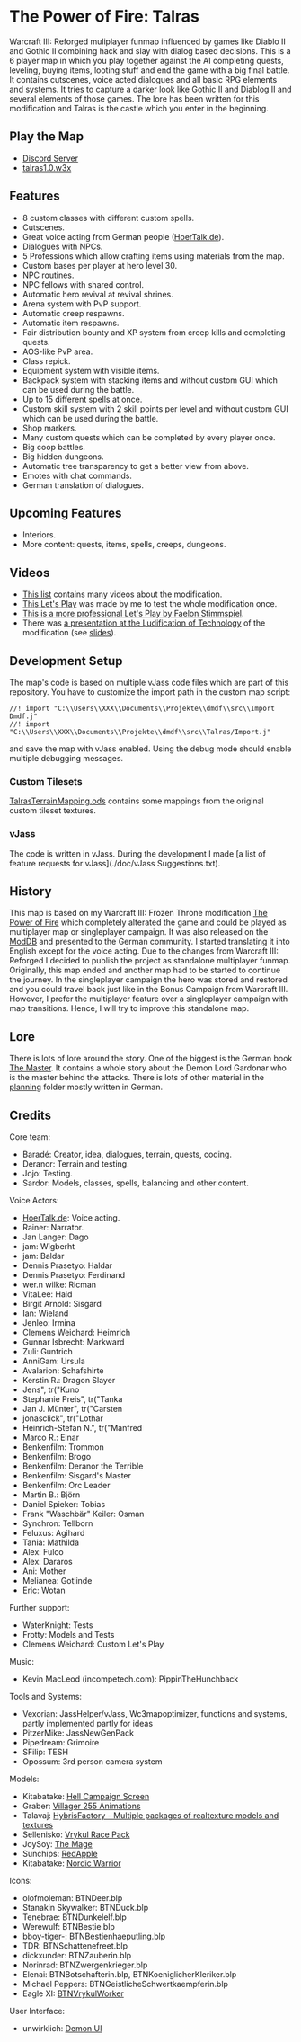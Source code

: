 # The Power of Fire: Talras

Warcraft III: Reforged muliplayer funmap influenced by games like Diablo II and Gothic II combining hack and slay with dialog based decisions. 
This is a 6 player map in which you play together against the AI completing quests, leveling, buying items, looting stuff and end the game with a big final battle.
It contains cutscenes, voice acted dialogues and all basic RPG elements and systems.
It tries to capture a darker look like Gothic II and Diablog II and several elements of those games.
The lore has been written for this modification and Talras is the castle which you enter in the beginning.

## Play the Map

* [Discord Server](https://discord.gg/nNPg6SqdMy)
* [talras1.0.w3x](./talras1.0.w3x)

## Features

* 8 custom classes with different custom spells.
* Cutscenes.
* Great voice acting from German people ([HoerTalk.de](https://www.hoer-talk.de/threads/beendet-rollenspiel-mod-sucht-sprecher.22379/)).
* Dialogues with NPCs.
* 5 Professions which allow crafting items using materials from the map.
* Custom bases per player at hero level 30.
* NPC routines.
* NPC fellows with shared control.
* Automatic hero revival at revival shrines.
* Arena system with PvP support.
* Automatic creep respawns.
* Automatic item respawns.
* Fair distribution bounty and XP system from creep kills and completing quests.
* AOS-like PvP area.
* Class repick.
* Equipment system with visible items.
* Backpack system with stacking items and without custom GUI which can be used during the battle.
* Up to 15 different spells at once.
* Custom skill system with 2 skill points per level and without custom GUI which can be used during the battle.
* Shop markers.
* Many custom quests which can be completed by every player once.
* Big coop battles.
* Big hidden dungeons.
* Automatic tree transparency to get a better view from above.
* Emotes with chat commands.
* German translation of dialogues.

## Upcoming Features

* Interiors.
* More content: quests, items, spells, creeps, dungeons.

## Videos

* [This list](https://www.youtube.com/watch?v=u5YKdMws0tQ&list=PLmfeGbBvSVGCDyp2bHGmHrhdJWN9TQLCn) contains many videos about the modification.
* [This Let's Play](https://www.youtube.com/watch?v=z1mLXBc3jRE&list=PLmfeGbBvSVGCRbNKSk3QOh1v09h6YFyxU) was made by me to test the whole modification once.
* [This is a more professional Let's Play by Faelon Stimmspiel](https://www.youtube.com/watch?v=uTruE__ia8A&list=PLiUdDzmlSLTQl7a16tASao2Z50EcwJx_G).
* There was [a presentation at the Ludification of Technology](https://www.youtube.com/watch?v=5hKgrxsNEKI&list=PLmfeGbBvSVGAtuvYlXykmbaPMaTIxkuRX) of the modification (see [slides](./doc/presentation.pdf)).

## Development Setup

The map's code is based on multiple vJass code files which are part of this repository.
You have to customize the import path in the custom map script:

```
//! import "C:\\Users\\XXX\\Documents\\Projekte\\dmdf\\src\\Import Dmdf.j"
//! import "C:\\Users\\XXX\\Documents\\Projekte\\dmdf\\src\\Talras/Import.j"
```

and save the map with vJass enabled.
Using the debug mode should enable multiple debugging messages.

### Custom Tilesets

[TalrasTerrainMapping.ods](./TalrasTerrainMapping.ods) contains some mappings from the original custom tileset textures.

### vJass

The code is written in vJass. During the development I made [a list of feature requests for vJass](./doc/vJass Suggestions.txt).

## History

This map is based on my Warcraft III: Frozen Throne modification [The Power of Fire](https://github.com/tdauth/dmdf) which completely alterated the game and could be played as multiplayer map or singleplayer campaign.
It was also released on the [ModDB](https://www.moddb.com/mods/warcraft-iii-the-power-of-fire) and presented to the German community.
I started translating it into English except for the voice acting.
Due to the changes from Warcraft III: Reforged I decided to publish the project as standalone multiplayer funmap.
Originally, this map ended and another map had to be started to continue the journey.
In the singleplayer campaign the hero was stored and restored and you could travel back just like in the Bonus Campaign from Warcraft III.
However, I prefer the multiplayer feature over a singleplayer campaign with map transitions.
Hence, I will try to improve this standalone map.

## Lore

There is lots of lore around the story.
One of the biggest is the German book [The Master](./doc/Planung/Hintergrunddefinition/Mythen/Bücher/Band%201%20-%20Der%20Meister.odt).
It contains a whole story about the Demon Lord Gardonar who is the master behind the attacks.
There is lots of other material in the [planning](./doc/Planung) folder mostly written in German.

## Credits

Core team:

* Baradé: Creator, idea, dialogues, terrain, quests, coding.
* Deranor: Terrain and testing.
* Jojo: Testing.
* Sardor: Models, classes, spells, balancing and other content.

Voice Actors:

* [HoerTalk.de](https://www.hoer-talk.de/threads/beendet-rollenspiel-mod-sucht-sprecher.22379/): Voice acting.
* Rainer: Narrator.
* Jan Langer: Dago
* jam: Wigberht
* jam: Baldar
* Dennis Prasetyo: Haldar
* Dennis Prasetyo: Ferdinand
* wer.n wilke: Ricman
* VitaLee: Haid
* Birgit Arnold: Sisgard
* Ian: Wieland
* Jenleo: Irmina
* Clemens Weichard: Heimrich
* Gunnar Isbrecht: Markward
* Zuli: Guntrich
* AnniGam: Ursula
* Avalarion: Schafshirte
* Kerstin R.: Dragon Slayer
* Jens", tr("Kuno
* Stephanie Preis", tr("Tanka
* Jan J. Münter", tr("Carsten
* jonasclick", tr("Lothar
* Heinrich-Stefan N.", tr("Manfred
* Marco R.: Einar
* Benkenfilm: Trommon
* Benkenfilm: Brogo
* Benkenfilm: Deranor the Terrible
* Benkenfilm: Sisgard's Master
* Benkenfilm: Orc Leader
* Martin B.: Björn
* Daniel Spieker: Tobias
* Frank \"Waschbär\" Keiler: Osman
* Synchron: Tellborn
* Feluxus: Agihard
* Tania: Mathilda
* Alex: Fulco
* Alex: Dararos
* Ani: Mother
* Melianea: Gotlinde
* Eric: Wotan

Further support:


* WaterKnight: Tests
* Frotty: Models and Tests
* Clemens Weichard: Custom Let's Play

Music:

* Kevin MacLeod (incompetech.com): PippinTheHunchback

Tools and Systems:

* Vexorian: JassHelper/vJass, Wc3mapoptimizer, functions and systems, partly implemented partly for ideas
* PitzerMike: JassNewGenPack
* Pipedream: Grimoire
* SFilip: TESH
* Opossum: 3rd person camera system

Models:

* Kitabatake: [Hell Campaign Screen](https://www.hiveworkshop.com/threads/hell-campaign-screen.121022/#resource-26801)
* Graber: [Villager 255 Animations](https://www.hiveworkshop.com/threads/villager-255-animations.192204/)
* Talavaj: [HybrisFactory - Multiple packages of realtexture models and textures](http://www.hiveworkshop.com/threads/hybrisfactory-terraining-and-mapping-resources.238310/)
* Sellenisko: [Vrykul Race Pack](http://www.hiveworkshop.com/threads/vrykul-race-pack.241083/)
* JoySoy: [The Mage](https://www.hiveworkshop.com/threads/the-mage.293180/)
* Sunchips: [RedApple](https://www.hiveworkshop.com/threads/redapple.223180/)
* Kitabatake: [Nordic Warrior](https://www.hiveworkshop.com/threads/nordic-warrior.88724/)

Icons:

* olofmoleman: BTNDeer.blp
* Stanakin Skywalker: BTNDuck.blp
* Tenebrae: BTNDunkelelf.blp
* Werewulf: BTNBestie.blp
* bboy-tiger-: BTNBestienhaeputling.blp
* TDR: BTNSchattenefreet.blp
* dickxunder: BTNZauberin.blp
* Norinrad: BTNZwergenkrieger.blp
* Elenai: BTNBotschafterin.blp, BTNKoeniglicherKleriker.blp
* Michael Peppers: BTNGeistlicheSchwertkaempferin.blp
* Eagle XI: [BTNVrykulWorker](https://www.hiveworkshop.com/threads/btnvrykulworker.272398/)

User Interface:

* unwirklich: [Demon UI](http://www.wc3c.net/showthread.php?t=93713)